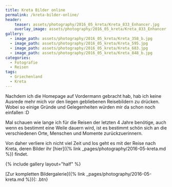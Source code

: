 ```yaml
---
title: Kreta Bilder online
permalink: /kreta-bilder-online/
header:
    teaser: assets/photography/2016_05_kreta/Kreta_833_Enhancer.jpg
    overlay_image: assets/photography/2016_05_kreta/Kreta_833_Enhancer.jpg
gallery:
  - image_path: assets/photography/2016_05_kreta/Kreta_358_b.jpg
  - image_path: assets/photography/2016_05_kreta/Kreta_595.jpg
  - image_path: assets/photography/2016_05_kreta/Kreta_683.jpg
  - image_path: assets/photography/2016_05_kreta/Kreta_848_b.jpg
categories:
  - Fotografie
  - Reisen
tags:
  - Griechenland
  - Kreta
---
```


Nachdem ich die Homepage auf Vordermann gebracht hab, hab ich keine Ausrede mehr mich vor den liegen gebliebenen Reisebildern zu drücken.
Wobei so einige Gründe und Gelegenheiten würden mir da schon noch einfallen :D

Mal schauen wie lange ich für die Reisen der letzten 4 Jahre benötige, auch wenn es bestimmt eine Weile dauern wird, 
ist es bestimmt schön sich an die verschiedenen Orte, Menschen und Momente zurückzuerinnern.

Von daher verliere ich nicht viel Zeit und los geht es mit der Reise nach Kreta, deren Bilder ihr [hier]({% link _pages/photography/2016-05-kreta.md %}) findet.

{% include gallery layout="half" %}

[Zur kompletten Bildergalerie]({% link _pages/photography/2016-05-kreta.md %}){: .btn}